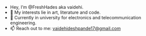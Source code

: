-  Hey, I’m @FreshHades aka vaidehi.
- 💞️ My interests lie in art, literature and code.
- 🌱 Currently in university for electronics and telecommunication engineering.
- 📫 Reach out to me: vaidehideshpande17@gmail.com

<!---
FreshHades/FreshHades is a ✨ special ✨ repository because its `README.md` (this file) appears on your GitHub profile.
You can click the Preview link to take a look at your changes.
--->
